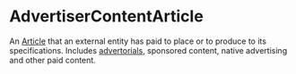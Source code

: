 # AdvertiserContentArticle

An <a class="localLink" href="http://schema.org/Article">Article</a> that an external entity has paid to place or to produce to its specifications. Includes <a href="https://en.wikipedia.org/wiki/Advertorial">advertorials</a>, sponsored content, native advertising and other paid content.
